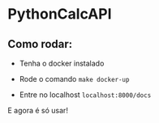 # PythonCalcAPI

## Como rodar:
- Tenha o docker instalado

- Rode o comando
`make docker-up`

- Entre no localhost
`localhost:8000/docs`

E agora é só usar!
